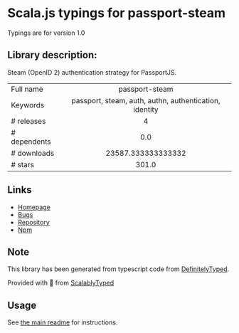 
# Scala.js typings for passport-steam

Typings are for version 1.0

## Library description:
Steam (OpenID 2) authentication strategy for PassportJS.

|                    |                 |
| ------------------ | :-------------: |
| Full name          | passport-steam |
| Keywords           | passport, steam, auth, authn, authentication, identity |
| # releases         | 4 |
| # dependents       | 0.0 |
| # downloads        | 23587.333333333332 |
| # stars            | 301.0 |

## Links
- [Homepage](https://github.com/liamcurry/passport-steam#readme)
- [Bugs](http://github.com/liamcurry/passport-steam/issues)
- [Repository](https://github.com/liamcurry/passport-steam)
- [Npm](https://www.npmjs.com/package/passport-steam)
    


## Note
This library has been generated from typescript code from [DefinitelyTyped](https://definitelytyped.org).

Provided with :purple_heart: from [ScalablyTyped](https://github.com/oyvindberg/ScalablyTyped)

## Usage
See [the main readme](../../readme.md) for instructions.


